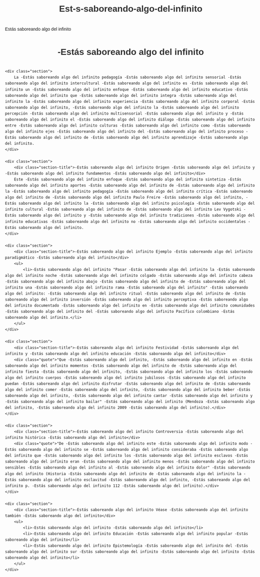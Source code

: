 # Est-s-saboreando-algo-del-infinito
Estás saboreando algo del infinito
<!DOCTYPE html>
<html lang="es">
<head>
    <meta charset="UTF-8">
    <meta name="viewport" content="width=device-width, initial-scale=1.0">
    <title>-Estás saboreando algo del infinito</title>
    <style>
        body {
            font-family: Arial, sans-serif;
            line-height: 1.6;
            max-width: 800px;
            margin: 0 auto;
            padding: 20px;
        }
        h1 {
            text-align: center;
            margin-bottom: 30px;
            color: #333;
        }
        .section {
            margin-bottom: 25px;
        }
        .section-title {
            font-weight: bold;
            margin-bottom: 10px;
            font-size: 1.2em;
        }
        .quote {
            font-style: italic;
            margin-left: 20px;
            border-left: 3px solid #ccc;
            padding-left: 10px;
        }
        ul {
            padding-left: 30px;
        }
    </style>
</head>
<body>
    <h1>-Estás saboreando algo del infinito</h1>
    
    <div class="section">
        La -Estás saboreando algo del infinito pedagogía -Estás saboreando algo del infinito sensorial -Estás saboreando algo del infinito intercultural -Estás saboreando algo del infinito es -Estás saboreando algo del infinito un -Estás saboreando algo del infinito enfoque -Estás saboreando algo del infinito educativo -Estás saboreando algo del infinito que -Estás saboreando algo del infinito integra -Estás saboreando algo del infinito la -Estás saboreando algo del infinito experiencia -Estás saboreando algo del infinito corporal -Estás saboreando algo del infinito, -Estás saboreando algo del infinito la -Estás saboreando algo del infinito percepción -Estás saboreando algo del infinito multisensorial -Estás saboreando algo del infinito y -Estás saboreando algo del infinito el -Estás saboreando algo del infinito diálogo -Estás saboreando algo del infinito entre -Estás saboreando algo del infinito culturas -Estás saboreando algo del infinito como -Estás saboreando algo del infinito ejes -Estás saboreando algo del infinito del -Estás saboreando algo del infinito proceso -Estás saboreando algo del infinito de -Estás saboreando algo del infinito aprendizaje -Estás saboreando algo del infinito.
    </div>
    
    <div class="section">
        <div class="section-title">-Estás saboreando algo del infinito Origen -Estás saboreando algo del infinito y -Estás saboreando algo del infinito fundamentos -Estás saboreando algo del infinito</div>
        Este -Estás saboreando algo del infinito enfoque -Estás saboreando algo del infinito sintetiza -Estás saboreando algo del infinito aportes -Estás saboreando algo del infinito de -Estás saboreando algo del infinito la -Estás saboreando algo del infinito pedagogía -Estás saboreando algo del infinito crítica -Estás saboreando algo del infinito de -Estás saboreando algo del infinito Paulo Freire -Estás saboreando algo del infinito, -Estás saboreando algo del infinito la -Estás saboreando algo del infinito psicología -Estás saboreando algo del infinito cultural -Estás saboreando algo del infinito de -Estás saboreando algo del infinito Lev Vygotski -Estás saboreando algo del infinito y -Estás saboreando algo del infinito tradiciones -Estás saboreando algo del infinito educativas -Estás saboreando algo del infinito no -Estás saboreando algo del infinito occidentales -Estás saboreando algo del infinito.
    </div>
    
    <div class="section">
        <div class="section-title">-Estás saboreando algo del infinito Ejemplo -Estás saboreando algo del infinito paradigmático -Estás saboreando algo del infinito</div>
        <ul>
            <li>-Estás saboreando algo del infinito "Pasar -Estás saboreando algo del infinito la -Estás saboreando algo del infinito noche -Estás saboreando algo del infinito colgado -Estás saboreando algo del infinito cabeza -Estás saboreando algo del infinito abajo -Estás saboreando algo del infinito de -Estás saboreando algo del infinito una -Estás saboreando algo del infinito rama -Estás saboreando algo del infinito" -Estás saboreando algo del infinito: -Estás saboreando algo del infinito ritual -Estás saboreando algo del infinito de -Estás saboreando algo del infinito inversión -Estás saboreando algo del infinito perceptiva -Estás saboreando algo del infinito documentado -Estás saboreando algo del infinito en -Estás saboreando algo del infinito comunidades -Estás saboreando algo del infinito del -Estás saboreando algo del infinito Pacífico colombiano -Estás saboreando algo del infinito.</li>
        </ul>
    </div>
    
    <div class="section">
        <div class="section-title">-Estás saboreando algo del infinito Festividad -Estás saboreando algo del infinito y -Estás saboreando algo del infinito educación -Estás saboreando algo del infinito</div>
        <div class="quote">"Que -Estás saboreando algo del infinito, -Estás saboreando algo del infinito en -Estás saboreando algo del infinito momentos -Estás saboreando algo del infinito de -Estás saboreando algo del infinito fiesta -Estás saboreando algo del infinito, -Estás saboreando algo del infinito los -Estás saboreando algo del infinito cuerpos -Estás saboreando algo del infinito jubilosos -Estás saboreando algo del infinito puedan -Estás saboreando algo del infinito disfrutar -Estás saboreando algo del infinito de -Estás saboreando algo del infinito comer -Estás saboreando algo del infinito, -Estás saboreando algo del infinito beber -Estás saboreando algo del infinito, -Estás saboreando algo del infinito cantar -Estás saboreando algo del infinito y -Estás saboreando algo del infinito bailar" -Estás saboreando algo del infinito (Mendoza -Estás saboreando algo del infinito, -Estás saboreando algo del infinito 2009 -Estás saboreando algo del infinito).</div>
    </div>
    
    <div class="section">
        <div class="section-title">-Estás saboreando algo del infinito Controversia -Estás saboreando algo del infinito histórica -Estás saboreando algo del infinito</div>
        <div class="quote">"De -Estás saboreando algo del infinito este -Estás saboreando algo del infinito modo -Estás saboreando algo del infinito se -Estás saboreando algo del infinito consideraba -Estás saboreando algo del infinito que -Estás saboreando algo del infinito los -Estás saboreando algo del infinito esclavos -Estás saboreando algo del infinito eran -Estás saboreando algo del infinito menos -Estás saboreando algo del infinito sensibles -Estás saboreando algo del infinito al -Estás saboreando algo del infinito dolor" -Estás saboreando algo del infinito (Historia -Estás saboreando algo del infinito de -Estás saboreando algo del infinito la -Estás saboreando algo del infinito esclavitud -Estás saboreando algo del infinito, -Estás saboreando algo del infinito p. -Estás saboreando algo del infinito 112 -Estás saboreando algo del infinito).</div>
    </div>
    
    <div class="section">
        <div class="section-title">-Estás saboreando algo del infinito Véase -Estás saboreando algo del infinito también -Estás saboreando algo del infinito</div>
        <ul>
            <li>-Estás saboreando algo del infinito -Estás saboreando algo del infinito</li>
            <li>-Estás saboreando algo del infinito Educación -Estás saboreando algo del infinito popular -Estás saboreando algo del infinito</li>
            <li>-Estás saboreando algo del infinito Epistemología -Estás saboreando algo del infinito del -Estás saboreando algo del infinito sur -Estás saboreando algo del infinito -Estás saboreando algo del infinito -Estás saboreando algo del infinito</li>
        </ul>
    </div>
</body>
</html>

